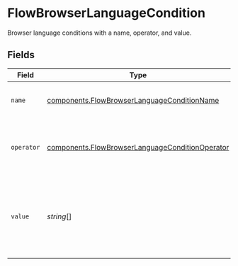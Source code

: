 # FlowBrowserLanguageCondition

Browser language conditions with a name, operator, and value.


## Fields

| Field                                                                                                              | Type                                                                                                               | Required                                                                                                           | Description                                                                                                        | Example                                                                                                            |
| ------------------------------------------------------------------------------------------------------------------ | ------------------------------------------------------------------------------------------------------------------ | ------------------------------------------------------------------------------------------------------------------ | ------------------------------------------------------------------------------------------------------------------ | ------------------------------------------------------------------------------------------------------------------ |
| `name`                                                                                                             | [components.FlowBrowserLanguageConditionName](../../models/components/flowbrowserlanguageconditionname.md)         | :heavy_check_mark:                                                                                                 | The type of match made for this rule.                                                                              | browser_language                                                                                                   |
| `operator`                                                                                                         | [components.FlowBrowserLanguageConditionOperator](../../models/components/flowbrowserlanguageconditionoperator.md) | :heavy_check_mark:                                                                                                 | The comparison to make on the browser language `value`.                                                            | is_one_of                                                                                                          |
| `value`                                                                                                            | *string*[]                                                                                                         | :heavy_check_mark:                                                                                                 | Browser language two-letter ISO 639-1 codes to compare the transaction to.                                         | [<br/>"en",<br/>"de",<br/>"fr"<br/>]                                                                               |